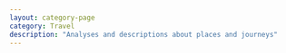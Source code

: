 ```yaml
---
layout: category-page
category: Travel
description: "Analyses and descriptions about places and journeys"
---
```

